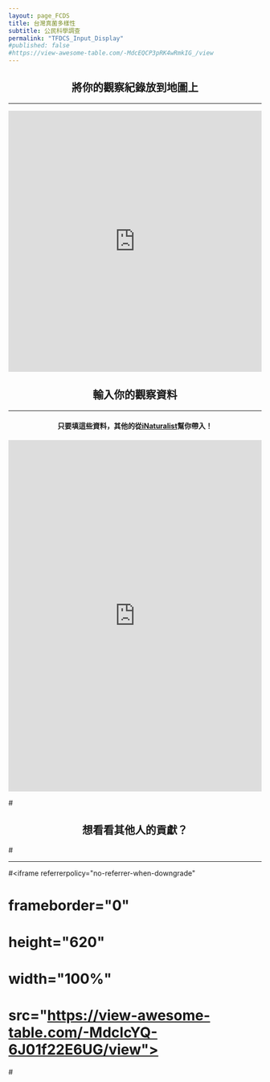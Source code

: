 ```yaml
---
layout: page_FCDS
title: 台灣真菌多樣性
subtitle: 公民科學調查
permalink: "TFDCS_Input_Display"
#published: false
#https://view-awesome-table.com/-MdcEQCP3pRK4wRmkIG_/view
---
```

<h2 style="text-align: center;">將你的觀察紀錄放到地圖上</h2>
<hr>  
<iframe referrerpolicy="no-referrer-when-downgrade" 
        frameborder="0"
        height="520" 
        width="100%"
        src="https://script.google.com/macros/s/AKfycby25U7UEXZJ1NXH41ypbJaF_XpShbPMXZWU38dKCSAmz0gfXOQCqN3a2Ka7h0YMrK8kaw/exec">    
</iframe>


<h2 style="text-align: center;">輸入你的觀察資料</h2>
<hr>     
<h4 style="text-align: center;">只要填這些資料，其他的從<a href="https://www.inaturalist.org/">iNaturalist</a>幫你帶入！</h4>
<iframe frameborder="0"
        height="700"
        width="100%"
        scrolling="no"
        style="overflow:hidden"
        src="https://script.google.com/macros/s/AKfycbxrem0QHHp7L8K1U7TwvmzJsE7azuQ_QxwQLLoC4lISWBrGuOBHcLZZF7PDugLhe7lUkA/exec">
</iframe>

#<h2 style="text-align: center;">想看看其他人的貢獻？</h2>
#<hr>
#<iframe referrerpolicy="no-referrer-when-downgrade" 
#        frameborder="0"
#        height="620" 
#        width="100%" 
#        src="https://view-awesome-table.com/-MdcIcYQ-6J01f22E6UG/view">
#</iframe>
